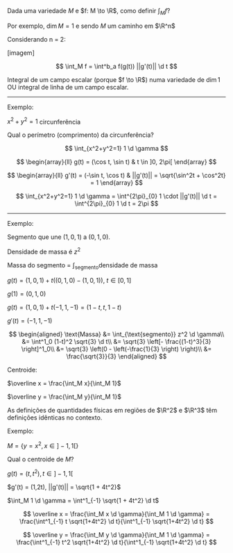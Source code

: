 Dada uma variedade $M$ e $f: M \to \R$, como definir $\int_M f$?

Por exemplo, $\dim M = 1$ e sendo $M$ um caminho em $\R^n$

Considerando n = 2:

[imagem]

$$
\int_M f = \int^b_a f(g(t)) ||g'(t)|| \d t
$$

Integral de um campo escalar (porque $f \to \R$) numa variedade de $\dim 1$
OU integral de linha de um campo escalar.

---

Exemplo:

$x^2+y^2=1$ circunferência

Qual o perímetro (comprimento) da circunferência?

$$
\int_{x^2+y^2=1} 1 \d \gamma
$$

$$
\begin{array}{ll}
g(t) = (\cos t, \sin t) & t \in ]0, 2\pi[
\end{array}
$$

$$
\begin{array}{ll}
g'(t) = (-\sin t, \cos t) & ||g'(t)|| = \sqrt{\sin^2t + \cos^2t} = 1
\end{array}
$$

$$
\int_{x^2+y^2=1} 1 \d \gamma = \int^{2\pi}_{0} 1 \cdot ||g'(t)|| \d t =
\int^{2\pi}_{0} 1 \d t = 2\pi
$$

---

Exemplo:

Segmento que une $(1,0,1)$ a $(0,1,0)$.

Densidade de massa é $z^2$

Massa do segmento = $\int_{\text{segmento}} \text{densidade de massa}$

$g(t) = (1,0,1) + t((0,1,0) - (1,0,1))$, $t \in [0,1]$

$g(1) = (0,1,0)$

$g(t) = (1,0,1) + t(-1,1,-1) = (1-t, t, 1-t)$

$g'(t) = (-1,1,-1)$

$$
\begin{aligned}
\text{Massa} &= \int_{\text{segmento}} z^2 \d \gamma\\
&= \int^1_0 (1-t)^2 \sqrt{3} \d t\\
&= \sqrt{3} \left[- \frac{(1-t)^3}{3} \right]^1_0\\
&= \sqrt{3} \left(0 - \left(-\frac{1}{3} \right) \right)\\
&= \frac{\sqrt{3}}{3}
\end{aligned}
$$

Centroide:

$\overline x = \frac{\int_M x}{\int_M 1}$

$\overline y = \frac{\int_M y}{\int_M 1}$

As definições de quantidades físicas em regiões de $\R^2$ e $\R^3$ têm definições idênticas no contexto.

Exemplo:

$M = \{ y = x^2, x \in ]-1, 1[\}$

Qual o centroide de $M$?

$g(t) = (t, t^2), t \in ]-1,1[$

$g'(t) = (1,2t), ||g'(t)|| = \sqrt{1 + 4t^2}$

$\int_M 1 \d \gamma = \int^1_{-1} \sqrt{1 + 4t^2} \d t$

$$
\overline x = \frac{\int_M x \d \gamma}{\int_M 1 \d \gamma} =
\frac{\int^1_{-1} t \sqrt{1+4t^2} \d t}{\int^1_{-1} \sqrt{1+4t^2} \d t}
$$

$$
\overline y = \frac{\int_M y \d \gamma}{\int_M 1 \d \gamma} =
\frac{\int^1_{-1} t^2 \sqrt{1+4t^2} \d t}{\int^1_{-1} \sqrt{1+4t^2} \d t}
$$
